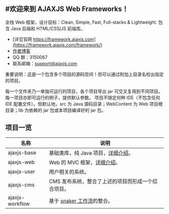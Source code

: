 #欢迎来到 AJAXJS Web Frameworks！
------------

全栈 Web 框架，设计目标：Clean, Simple, Fast, Full-stacks & Lightweight. 包含 Java 后端和 HTML/CSS/JS 前端库。 

- [详见官网 https://framework.ajaxjs.com](https://framework.ajaxjs.com/framework/)  
- [作者博客](http://blog.csdn.net/zhangxin09/) 
- QQ 群：3150067
- 联系邮箱：support@ajaxjs.com


重要说明：这是一个包含多个项目的源码空间！但可以通过附加上目录名检出指定的项目。

每一个文件夹乃一单独可运行的项目，各个项目导出 jar 可交叉复用到不同项目。每一项目亦即可运行的例子，提供默认参数。
项目不限定何种 IDE（不包含任何 IDE 配置文件）。但默认地，src 为 Java 源码目录；WebContent 为 Web 项目根目录；lib 为依赖的 jar 包或本项目编译好的 jar 包。

 

项目一览
--------------

|名称|说明|
|------|----|
|ajaxjs-base|基础类库，纯 Java 项目，[详细介绍](http://git.oschina.net/sp42/ajaxjs/tree/master/ajaxjs-base?dir=1&filepath=ajaxjs-base)。|
|ajaxjs-web|Web 的 MVC 框架，[详细介绍](http://git.oschina.net/sp42/ajaxjs/tree/master/ajaxjs-web)。|
|ajaxjs-user|用户相关的系统。|
|ajaxjs-cms|CMS 发布系统，整合了上述的项目而形成一个综合项目。|
|ajaxjs-workflow|基于 [snaker 工作流](http://git.oschina.net/yuqs)的整合。|


 